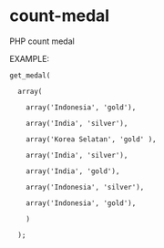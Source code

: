 # count-medal
PHP count medal 

EXAMPLE:


    get_medal(

      array(

        array('Indonesia', 'gold'),

        array('India', 'silver'),

        array('Korea Selatan', 'gold' ),

        array('India', 'silver'),

        array('India', 'gold'),

        array('Indonesia', 'silver'),

        array('Indonesia', 'gold'),

        )

      );
